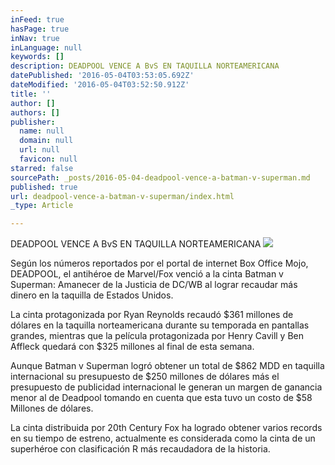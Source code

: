 ```yaml
---
inFeed: true
hasPage: true
inNav: true
inLanguage: null
keywords: []
description: DEADPOOL VENCE A BvS EN TAQUILLA NORTEAMERICANA
datePublished: '2016-05-04T03:53:05.692Z'
dateModified: '2016-05-04T03:52:50.912Z'
title: ''
author: []
authors: []
publisher:
  name: null
  domain: null
  url: null
  favicon: null
starred: false
sourcePath: _posts/2016-05-04-deadpool-vence-a-batman-v-superman.md
published: true
url: deadpool-vence-a-batman-v-superman/index.html
_type: Article

---
```

DEADPOOL VENCE A BvS EN TAQUILLA NORTEAMERICANA
![](https://the-grid-user-content.s3-us-west-2.amazonaws.com/a574d632-2f5d-4551-b3e2-af8a44bf342c.jpg)

Según los números reportados por el portal de internet Box Office Mojo, DEADPOOL, el antihéroe de Marvel/Fox venció a la cinta Batman v Superman: Amanecer de la Justicia de DC/WB al lograr recaudar más dinero en la taquilla de Estados Unidos.

La cinta protagonizada por Ryan Reynolds recaudó $361 millones de dólares en la taquilla norteamericana durante su temporada en pantallas grandes, mientras que la película protagonizada por Henry Cavill y Ben Affleck quedará con $325 millones al final de esta semana.

Aunque Batman v Superman logró obtener un total de $862 MDD en taquilla internacional su presupuesto de $250 millones de dólares más el presupuesto de publicidad internacional le generan un margen de ganancia menor al de Deadpool tomando en cuenta que esta tuvo un costo de $58 Millones de dólares.

La cinta distribuida por 20th Century Fox ha logrado obtener varios records en su tiempo de estreno, actualmente es considerada como la cinta de un superhéroe con clasificación R más recaudadora de la historia.